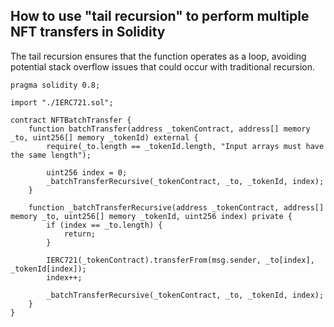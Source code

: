 ## How to use "tail recursion" to perform multiple NFT transfers in Solidity

The tail recursion ensures that the function operates as a loop, avoiding potential stack overflow issues that could occur with traditional recursion.

```solidity
pragma solidity 0.8;

import "./IERC721.sol";

contract NFTBatchTransfer {
    function batchTransfer(address _tokenContract, address[] memory _to, uint256[] memory _tokenId) external {
        require(_to.length == _tokenId.length, "Input arrays must have the same length");

        uint256 index = 0;
        _batchTransferRecursive(_tokenContract, _to, _tokenId, index);
    }

    function _batchTransferRecursive(address _tokenContract, address[] memory _to, uint256[] memory _tokenId, uint256 index) private {
        if (index == _to.length) {
            return;
        }

        IERC721(_tokenContract).transferFrom(msg.sender, _to[index], _tokenId[index]);
        index++;

        _batchTransferRecursive(_tokenContract, _to, _tokenId, index);
    }
}
```
